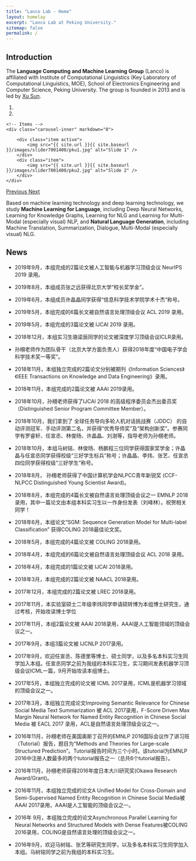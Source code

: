 ```yaml
---
title: "Lanco Lab - Home"
layout: homelay
excerpt: "Lanco Lab at Peking University."
sitemap: false
permalink: /
---
```


## Introduction

The **Language Computing and Machine Learning Group** (Lanco) is affiliated with Institute of Computational Linguistics (Key Laboratory of Computational Linguistics, MOE), School of Electronics Engineering and Computer Science, Peking University. The group is founded in 2013 and is led by [Xu Sun](https://xusun.org/).


<div markdown="0" id="carousel" class="carousel slide" data-ride="carousel" data-interval="5000" data-pause="hover" >
    <!-- Menu -->
    <ol class="carousel-indicators">
        <li data-target="#carousel" data-slide-to="0" class="active"></li>
        <li data-target="#carousel" data-slide-to="1"></li>
    </ol>

    <!-- Items -->
    <div class="carousel-inner" markdown="0">
    
        <div class="item active">
            <img src="{{ site.url }}{{ site.baseurl }}/images/slider7001400/pku1.jpg" alt="Slide 1" />
        </div>
        <div class="item">
            <img src="{{ site.url }}{{ site.baseurl }}/images/slider7001400/pku2.jpg" alt="Slide 2" />
        </div>
    </div>
  <a class="left carousel-control" href="#carousel" role="button" data-slide="prev">
    <span class="glyphicon glyphicon-chevron-left" aria-hidden="true"></span>
    <span class="sr-only">Previous</span>
  </a>
  <a class="right carousel-control" href="#carousel" role="button" data-slide="next">
    <span class="glyphicon glyphicon-chevron-right" aria-hidden="true"></span>
    <span class="sr-only">Next</span>
  </a>
</div>

Based on machine learning technology and deep learning technology, we study **Machine Learning for Language**, including Deep Neural Networks, Learning for Knowledge Graphs, Learning for NLG and Learning for Multi-Modal (especially visual) NLP, and **Natural Language Generation**, including Machine Translation, Summarization, Dialogue, Multi-Modal (especially visual) NLG.

## News

- 2019年9月，本组完成的2篇论文被人工智能与机器学习顶级会议 NeurIPS 2019 录用。

- 2019年8月，本组成员张之远获得北京大学“校长奖学金”。

- 2019年6月，本组成员许晶晶同学获得“信息科学技术学院学术十杰“称号。

- 2019年5月，本组完成的6篇长文被自然语言处理顶级会议 ACL 2019 录用。

- 2019年5月，本组完成的3篇论文被 IJCAI 2019 录用。

- 2018年12月，本组实习生骆梁辰同学的论文被深度学习顶级会议ICLR录用。

- 孙栩老师作为团队骨干（北京大学方面负责人）获得2018年度“中国电子学会科学技术奖一等奖”。

- 2018年11月，本组独立完成的2篇论文分别被期刊《Information Sciences》《IEEE Transactions on Knowledge and Data Engineering》录用。

- 2018年11月，本组完成的2篇论文被 AAAI 2019录用。

- 2018年10月，孙栩老师获得了IJCAI 2018 的高级程序委员会杰出委员奖（Distinguished Senior Program Committee Member）。

- 2018年10月，我们拿到了 全球任务导向多轮人机对话挑战赛（JDDC） 的自动评测冠军、手动评测第二名，并获得“优秀导师奖”及“架构创新奖”。参赛同学有罗睿轩、任宣丞、林俊旸、许晶晶、刘澍等，指导老师为孙栩老师。

- 2018年10月，本组马树铭、林俊旸、杨鹏程三位同学获得国家奖学金；许晶晶与任宣丞同学获得校级“三好学生标兵”称号；许晶晶、李炜、张艺、任宣丞四位同学获得校级“三好学生”称号。

- 2018年8月， 孙栩老师获得了中国计算机学会NLPCC青年新锐奖 (CCF-NLPCC Distinguished Young Scientist Award)。

- 2018年8月，本组完成的4篇长文被自然语言处理顶级会议之一 EMNLP 2018录用，其中一篇论文由本组本科实习生以一作身份发表（刘峰林）。祝贺相关同学！

- 2018年6月，本组论文“SGM: Sequence Generation Model for Multi-label Classification” 获得COLING 2018最佳论文奖。

- 2018年5月，本组完成的4篇论文被 COLING 2018录用。

- 2018年4月，本组完成的6篇论文被自然语言处理顶级会议 ACL 2018 录用。

- 2018年4月，本组完成的1篇论文被 IJCAI 2018录用。

- 2018年3月，本组完成的2篇论文被 NAACL 2018录用。

- 2017年12月，本组完成的2篇论文被 LREC 2018录用。

- 2017年11月，本实验室硕士二年级李炜同学申请硕转博为本组博士研究生，通过考核，开始攻读博士学位

- 2017年11月，本组2篇论文被 AAAI 2018录用，AAAI是人工智能领域的顶级会议之一。

- 2017年9月，本组3篇论文被 IJCNLP 2017录用。

- 2017年9月，欢迎任宣丞、陈德里等博士、硕士同学，以及多名本科实习生同学加入本组。任宣丞同学之前为我组的本科实习生，实习期间发表机器学习顶级会议ICML一篇，9月开始攻读本组博士。

- 2017年5月，本组独立完成的论文被 ICML 2017录用，ICML是机器学习领域的顶级会议之一。

- 2017年3月，本组独立完成论文Improving Semantic Relevance for Chinese Social Media Text Summarization 被 ACL 2017录用，F-Score Driven Max Margin Neural Network for Named Entity Recognition in Chinese Social Media 被 EACL 2017 录用，ACL是自然语言处理顶级会议之一。

- 2016年11月，孙栩老师在美国奥斯丁召开的EMNLP 2016国际会议作了讲习班（Tutorial）报告，题目为“Methods and Theories for Large-scale Structured Prediction”。Tutorial报告时间为三个小时。该tutorial为EMNLP 2016中注册人数最多的两个tutorial报告之一（总共6个tutorial报告）。

- 2016年11月，孙栩老师获得2016年度日本大川研究奖(Okawa Research Award/Grant)。

- 2016年11月，本组独立完成的论文A Uniﬁed Model for Cross-Domain and Semi-Supervised Named Entity Recognition in Chinese Social Media被AAAI 2017录用，AAAI是人工智能的顶级会议之一。

- 2016年 9月，本组独立完成的论文Asynchronous Parallel Learning for Neural Networks and Structured Models with Dense Features被COLING 2016录用，COLING是自然语言处理的顶级会议之一。

- 2016年9月，欢迎马树铭、张艺等研究生同学，以及多名本科实习生同学加入本组。马树铭同学之前为我组的本科实习生。
